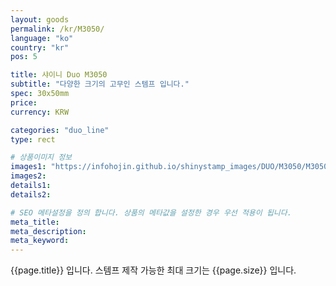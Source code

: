 ```yaml
---
layout: goods
permalink: /kr/M3050/
language: "ko"
country: "kr"
pos: 5

title: 샤이니 Duo M3050
subtitle: "다양한 크기의 고무인 스템프 입니다."
spec: 30x50mm
price:
currency: KRW

categories: "duo_line"
type: rect

# 상품이미지 정보
images1: "https://infohojin.github.io/shinystamp_images/DUO/M3050/M3050_1.jpg"
images2:
details1:
details2:    

# SEO 메타설정을 정의 합니다. 상품의 메타값을 설정한 경우 우선 적용이 됩니다.
meta_title: 
meta_description:
meta_keyword:
---
```


{{page.title}} 입니다. 스템프 제작 가능한 최대 크기는 {{page.size}} 입니다.